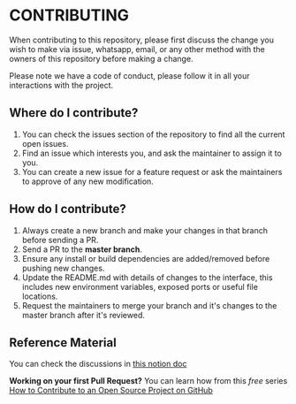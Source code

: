 # CONTRIBUTING

When contributing to this repository, please first discuss the change you wish to make via issue,
whatsapp, email, or any other method with the owners of this repository before making a change. 

Please note we have a code of conduct, please follow it in all your interactions with the project.


## Where do I contribute?

1. You can check the issues section of the repository to find all the current open issues.   
2. Find an issue which interests you, and ask the maintainer to assign it to you.   
3. You can create a new issue for a feature request or ask the maintainers to approve of any new modification.   

## How do I contribute?

1. Always create a new branch and make your changes in that branch before sending a PR.   
2. Send a PR to the **master branch**.   
3. Ensure any install or build dependencies are added/removed before pushing new changes.   
4. Update the README.md with details of changes to the interface, this includes new environment variables, exposed ports or useful file locations.   
5. Request the maintainers to merge your branch and it's changes to the master branch after it's reviewed.   

## Reference Material

You can check the discussions in [this notion doc](https://www.notion.so/Landing-page-revamp-a11a38411089466085a89ae79dcdc8f5)


**Working on your first Pull Request?** You can learn how from this *free* series [How to Contribute to an Open Source Project on GitHub](https://opensource.com/article/19/7/create-pull-request-github)
